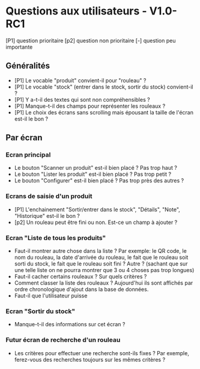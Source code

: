# Questions aux utilisateurs - V1.0-RC1

[P1] question prioritaire
[p2] question non prioritaire
[-] question peu importante

## Généralités
* [P1] Le vocable "produit" convient-il pour "rouleau" ?
* [P1] Le vocable "stock" (entrer dans le stock, sortir du stock) convient-il ?
* [P1] Y a-t-il des textes qui sont non compréhensibles ?
* [P1] Manque-t-il des champs pour représenter les rouleaux ?
* [P1] Le choix des écrans sans scrolling mais épousant la taille de l'écran est-il le bon ?

## Par écran

### Ecran principal
* Le bouton "Scanner un produit" est-il bien placé ? Pas trop haut ?
* Le bouton "Lister les produit" est-il bien placé ? Pas trop petit ?
* Le bouton "Configurer" est-il bien placé ? Pas trop près des autres ?

### Ecrans de saisie d'un produit
* [P1] L'enchainement "Sortir/entrer dans le stock", "Détails", "Note", "Historique" est-il le bon ?
* [p2] Un rouleau peut être fini ou non. Est-ce un champ à ajouter ?

### Ecran "Liste de tous les produits"
* Faut-il montrer autre chose dans la liste ? Par exemple: le QR code, le nom du rouleau, la date d'arrivée du rouleau, le fait que le rouleau soit sorti du stock, le fait que le rouleau soit fini ? Autre ? (sachant que sur une telle liste on ne pourra montrer que 3 ou 4 choses pas trop longues)
* Faut-il cacher certains rouleaux ? Sur quels critères ?
* Comment classer la liste des rouleaux ? Aujourd'hui ils sont affichés par ordre chronologique d'ajout dans la base de données.
* Faut-il que l'utilisateur puisse

### Ecran "Sortir du stock"
* Manque-t-il des informations sur cet écran ?

### Futur écran de recherche d'un rouleau
* Les critères pour effectuer une recherche sont-ils fixes ? Par exemple, ferez-vous des recherches toujours sur les mêmes critères ?
